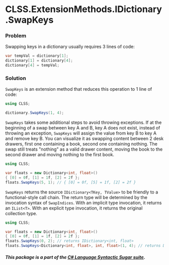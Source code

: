 ﻿# CLSS.ExtensionMethods.IDictionary.SwapKeys

### Problem

Swapping keys in a dictionary usually requires 3 lines of code:

```csharp
var tempVal = dictionary[1];
dictionary[1] = dictionary[4];
dictionary[4] = tempVal;
```

### Solution

`SwapKeys` is an extension method that reduces this operation to 1 line of code:

```csharp
using CLSS;

dictionary.SwapKeys(1, 4);
```

`SwapKeys` takes some additional steps to avoid throwing exceptions. If at the beginning of a swap between key A and B, key A does not exist, instead of throwing an exception, `SwapKeys` will assign the value from key B to key A and remove key B. You can visualize it as swapping content between 2 desk drawers, first one containing a book, second one containing nothing. The swap still treats "nothing" as a valid drawer content, moving the book to the second drawer and moving nothing to the first book.

```csharp
using CLSS;

var floats = new Dictionary<int, float>()
{ [0] = 0f, [1] = 1f, [2] = 2f };
floats.SwapKeys(5, 1); // { [0] = 0f, [5] = 1f, [2] = 2f }
```

`SwapKeys` returns the source `IDictionary<TKey, TValue>` to be friendly to a functional-style call chain. The return type will be determined by the invocation syntax of `SwapIndices`. With an implicit type invocation, it returns an `IList<T>`. With an explicit type invocation, it returns the original collection type.

```csharp
using CLSS;

var floats = new Dictionary<int, float>()
{ [0] = 0f, [1] = 1f, [2] = 2f };
floats.SwapKeys(0, 2); // returns IDictionary<int, float>
floats.SwapKeys<Dictionary<int, float>, int, float>(1, 4); // returns Dictionary<int, float>
```

##### This package is a part of the [C# Language Syntactic Sugar suite](https://github.com/tonygiang/CLSS).